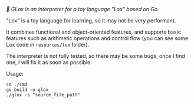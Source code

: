 _🔨 GLox is an interpreter for a toy language "Lox" based on Go._

"Lox" is a toy language for learning, so it may not be very performant.

It combines functional and object-oriented features, and supports basic features such as arithmetic operations and control flow (you can see some Lox code in `resources/lox` folder).

The interpreter is not fully tested, so there may be some bugs, once I find one, I will fix it as soon as possible.

Usage:
```
cd ./cmd
go build -o glox
./glox -s "source_file_path"
```

